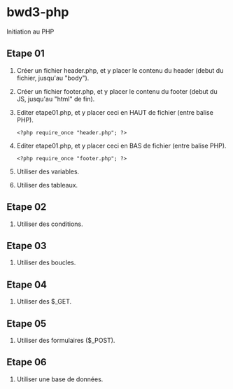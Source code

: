 # bwd3-php
Initiation au PHP

## Etape 01
1. Créer un fichier header.php, et y placer le contenu du header (debut du fichier, jusqu'au "body").

1. Créer un fichier footer.php, et y placer le contenu du footer (debut du JS, jusqu'au "html" de fin).

1. Editer etape01.php, et y placer ceci en HAUT de fichier (entre balise PHP).

    ```
   <?php require_once "header.php"; ?> 
   ```

1. Editer etape01.php, et y placer ceci en BAS de fichier (entre balise PHP).

    ```
    <?php require_once "footer.php"; ?>
    ```
    
1. Utiliser des variables.

1. Utiliser des tableaux.

## Etape 02
1. Utiliser des conditions.

## Etape 03
1. Utiliser des boucles.

## Etape 04
1. Utiliser des $_GET.

## Etape 05
1. Utiliser des formulaires ($_POST).

## Etape 06
1. Utiliser une base de données.